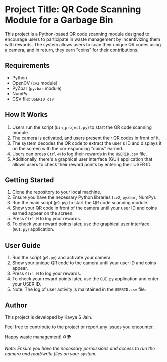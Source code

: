 # Project Title: QR Code Scanning Module for a Garbage Bin

This project is a Python-based QR code scanning module designed to encourage users to participate in waste management by incentivizing them with rewards. The system allows users to scan their unique QR codes using a camera, and in return, they earn "coins" for their contributions.

## Requirements

- Python
- OpenCV (`cv2` module)
- PyZbar (`pyzbar` module)
- NumPy
- CSV file: `USERID.csv`

## How It Works

1. Users run the script (`bin_project.py`) to start the QR code scanning module.
2. The camera is activated, and users present their QR codes in front of it.
3. The system decodes the QR code to extract the user's ID and displays it on the screen with the corresponding "coins" earned.
4. Users can press `Ctrl-M` to log their rewards in the `USERID.csv` file.
5. Additionally, there's a graphical user interface (GUI) application that allows users to check their reward points by entering their USER ID.

## Getting Started

1. Clone the repository to your local machine.
2. Ensure you have the necessary Python libraries (`cv2`, `pyzbar`, NumPy).
3. Run the main script (`p9.py`) to start the QR code scanning module.
4. Show your QR code in front of the camera until your user ID and coins earned appear on the screen.
5. Press `Ctrl-M` to log your rewards.
6. To check your reward points later, use the graphical user interface (`GUI.py`) application.

## User Guide

1. Run the script (`p9.py`) and activate your camera.
2. Show your unique QR code to the camera until your user ID and coins appear.
3. Press `Ctrl-M` to log your rewards.
4. To check your reward points later, use the `GUI.py` application and enter your USER ID.
5. Note: The log of user activity is maintained in the `USERID.csv` file.

## Author

This project is developed by Kavya S Jain.

Feel free to contribute to the project or report any issues you encounter.

Happy waste management! ♻️🌍

_*Note: Ensure you have the necessary permissions and access to run the camera and read/write files on your system.*_

